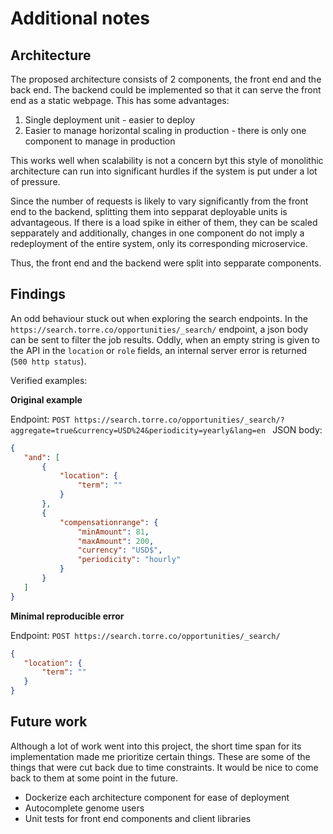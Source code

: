 # Additional notes

## Architecture

The proposed architecture consists of 2 components, the front end and the back end. The backend could be implemented so that it can serve the front end as a static webpage. This has some advantages:

1. Single deployment unit - easier to deploy
2. Easier to manage horizontal scaling in production - there is only one component to manage in production

This works well when scalability is not a concern byt this style of monolithic architecture can run into significant hurdles if the system is put under a lot of pressure. 

Since the number of requests is likely to vary significantly from the front end to the backend, splitting them into sepparat deployable units is advantageous. If there is a load spike in either of them, they can be scaled sepparately and additionally, changes in one component do not imply a redeployment of the entire system, only its corresponding microservice. 

Thus, the front end and the backend were split into sepparate components.

## Findings

An odd behaviour stuck out when exploring the search endpoints. In the `https://search.torre.co/opportunities/_search/` endpoint, a json body can be sent to filter the job results. Oddly, when an empty string is given to the API in the `location` or `role` fields, an internal server error is returned (`500 http status`).

Verified examples:

**Original example**

Endpoint: `POST https://search.torre.co/opportunities/_search/?aggregate=true&currency=USD%24&periodicity=yearly&lang=en
`
JSON body:
```json
{
   "and": [
       {
           "location": {
               "term": ""
           }
       },
       {
           "compensationrange": {
               "minAmount": 81,
               "maxAmount": 200,
               "currency": "USD$",
               "periodicity": "hourly"
           }
       }
   ]
}
```

**Minimal reproducible error**

Endpoint: `POST https://search.torre.co/opportunities/_search/`
```json
{
   "location": {
       "term": ""
   }
}
```

## Future work

Although a lot of work went into this project, the short time span for its implementation made me prioritize certain things. These are some of the things that were cut back due to time constraints. It would be nice to come back to them at some point in the future.

- Dockerize each architecture component for ease of deployment
- Autocomplete genome users
- Unit tests for front end components and client libraries
